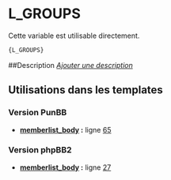 # L_GROUPS


Cette variable est utilisable directement.

```html
{L_GROUPS}
```

##Description
[*Ajouter une description*](https://fa-tvars.appspot.com/var/L_GROUPS)

## Utilisations dans les templates

### Version PunBB
* __[memberlist_body](../tpl/var/punbb/memberlist_body.md#readme) :__ ligne [65](../tpl/src/punbb/memberlist_body.tpl#L65)

### Version phpBB2
* __[memberlist_body](../tpl/var/subsilver/memberlist_body.md#readme) :__ ligne [27](../tpl/src/subsilver/memberlist_body.tpl#L27)